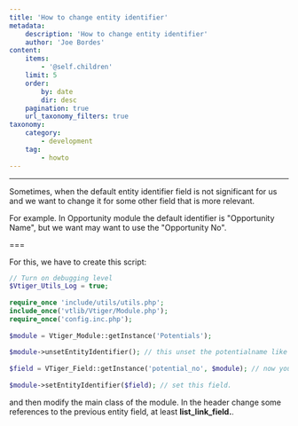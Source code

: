 ```yaml
---
title: 'How to change entity identifier'
metadata:
    description: 'How to change entity identifier'
    author: 'Joe Bordes'
content:
    items:
        - '@self.children'
    limit: 5
    order:
        by: date
        dir: desc
    pagination: true
    url_taxonomy_filters: true
taxonomy:
    category:
        - development 
    tag:
        - howto
---
```

---
Sometimes, when the default entity identifier field is not significant for us and we want to change it for some other field that is more relevant.

For example. In Opportunity module the default identifier is "Opportunity Name", but we want may want to use the "Opportunity No".

===

For this, we have to create this script:

```php
// Turn on debugging level
$Vtiger_Utils_Log = true;
 
require_once 'include/utils/utils.php';
include_once('vtlib/Vtiger/Module.php');
require_once('config.inc.php');
 
$module = Vtiger_Module::getInstance('Potentials');
 
$module->unsetEntityIdentifier(); // this unset the potentialname like a entity identifeir
 
$field = VTiger_Field::getInstance('potential_no', $module); // now you get the field that you want to entity identifier
 
$module->setEntityIdentifier($field); // set this field.
```

and then modify the main class of the module. In the header change some
references to the previous entity field, at least **list_link_field.**.
